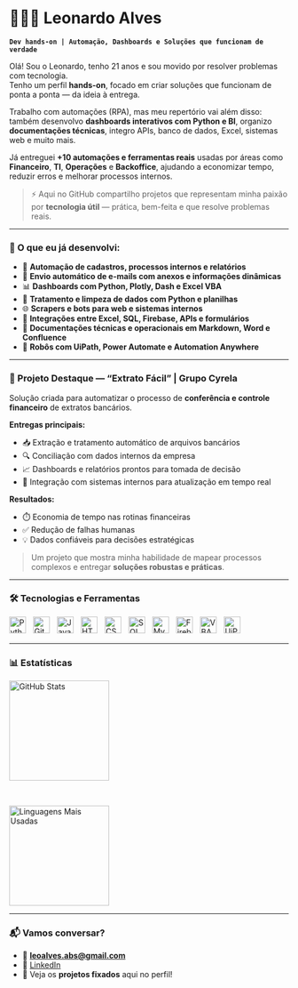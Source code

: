# 👨🏻‍💻 Leonardo Alves

**`Dev hands-on | Automação, Dashboards e Soluções que funcionam de verdade`**

Olá! Sou o Leonardo, tenho 21 anos e sou movido por resolver problemas com tecnologia.  
Tenho um perfil **hands-on**, focado em criar soluções que funcionam de ponta a ponta — da ideia à entrega.

Trabalho com automações (RPA), mas meu repertório vai além disso: também desenvolvo **dashboards interativos com Python e BI**, organizo **documentações técnicas**, integro APIs, banco de dados, Excel, sistemas web e muito mais.

Já entreguei **+10 automações e ferramentas reais** usadas por áreas como **Financeiro**, **TI**, **Operações** e **Backoffice**, ajudando a economizar tempo, reduzir erros e melhorar processos internos.

> ⚡ Aqui no GitHub compartilho projetos que representam minha paixão por **tecnologia útil** — prática, bem-feita e que resolve problemas reais.

---

### 🚀 O que eu já desenvolvi:

- 🔁 **Automação de cadastros, processos internos e relatórios**
- 📩 **Envio automático de e-mails com anexos e informações dinâmicas**
- 📊 **Dashboards com Python, Plotly, Dash e Excel VBA**
- 🧼 **Tratamento e limpeza de dados com Python e planilhas**
- 🌐 **Scrapers e bots para web e sistemas internos**
- 🔗 **Integrações entre Excel, SQL, Firebase, APIs e formulários**
- 📄 **Documentações técnicas e operacionais em Markdown, Word e Confluence**
- 🤖 **Robôs com UiPath, Power Automate e Automation Anywhere**

---

### 🏢 Projeto Destaque — “Extrato Fácil” | Grupo Cyrela

Solução criada para automatizar o processo de **conferência e controle financeiro** de extratos bancários.

**Entregas principais:**
- 📥 Extração e tratamento automático de arquivos bancários
- 🔍 Conciliação com dados internos da empresa
- 📈 Dashboards e relatórios prontos para tomada de decisão
- 🔗 Integração com sistemas internos para atualização em tempo real

**Resultados:**
- ⏱️ Economia de tempo nas rotinas financeiras
- ✅ Redução de falhas humanas
- 💡 Dados confiáveis para decisões estratégicas

> Um projeto que mostra minha habilidade de mapear processos complexos e entregar **soluções robustas e práticas**.

---

### 🛠️ Tecnologias e Ferramentas

<img align="left" alt="Python" title="Python" width="30px" style="padding-right: 10px;" src="https://cdn.jsdelivr.net/gh/devicons/devicon/icons/python/python-original.svg" />
<img align="left" alt="Git" title="Git" width="30px" style="padding-right: 10px;" src="https://cdn.jsdelivr.net/gh/devicons/devicon/icons/git/git-original.svg" />
<img align="left" alt="Java" title="Java" width="30px" style="padding-right: 10px;" src="https://cdn.jsdelivr.net/gh/devicons/devicon/icons/java/java-original.svg" />
<img align="left" alt="HTML" title="HTML" width="30px" style="padding-right: 10px;" src="https://cdn.jsdelivr.net/gh/devicons/devicon/icons/html5/html5-original.svg" />
<img align="left" alt="CSS" title="CSS" width="30px" style="padding-right: 10px;" src="https://cdn.jsdelivr.net/gh/devicons/devicon/icons/css3/css3-original.svg" />
<img align="left" alt="SQL" title="SQL" width="30px" style="padding-right: 10px;" src="https://img.icons8.com/ios-filled/50/4a90e2/sql.png" />
<img align="left" alt="MySQL" title="MySQL" width="30px" style="padding-right: 10px;" src="https://cdn.jsdelivr.net/gh/devicons/devicon/icons/mysql/mysql-original.svg" />
<img align="left" alt="Firebase" title="Firebase" width="30px" style="padding-right: 10px;" src="https://img.icons8.com/color/48/firebase.png" />
<img align="left" alt="VBA" title="VBA" width="30px" style="padding-right: 10px;" src="https://img.icons8.com/color/48/microsoft-excel-2019--v1.png" />
<img align="left" alt="UiPath" title="UiPath" width="30px" style="padding-right: 10px;" src="https://img.icons8.com/color/48/uipath.png" />

<br/><br/>

---

### 📊 Estatísticas

<img 
    alt="GitHub Stats" 
    height="180" 
    src="https://github-readme-stats.vercel.app/api?username=Leonardoabs&show_icons=true&theme=tokyonight&include_all_commits=true&locale=pt-br" 
/>

<br/>

<img 
    alt="Linguagens Mais Usadas" 
    height="180" 
    src="https://github-readme-stats.vercel.app/api/top-langs/?username=Leonardoabs&theme=tokyonight&layout=compact&custom_title=Tecnologias&langs_count=8" 
/>

---

### 📬 Vamos conversar?

- 📧 **leoalves.abs@gmail.com**  
- 💼 [LinkedIn](https://www.linkedin.com/in/leonardoabs/)  
- 📌 Veja os **projetos fixados** aqui no perfil!
